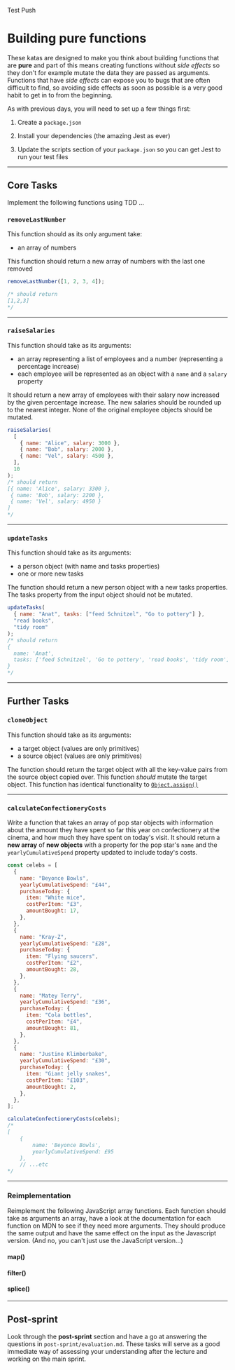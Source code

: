 Test Push

# Building pure functions

These katas are designed to make you think about building functions that are **pure** and part of this means creating functions without _side effects_ so they don't for example mutate the data they are passed as arguments. Functions that have _side effects_ can expose you to bugs that are often difficult to find, so avoiding side effects as soon as possible is a very good habit to get in to from the beginning.

As with previous days, you will need to set up a few things first:

1. Create a `package.json`

2. Install your dependencies (the amazing Jest as ever)

3. Update the scripts section of your `package.json` so you can get Jest to run your test files

---

## Core Tasks

Implement the following functions using TDD ...

### `removeLastNumber`

This function should as its only argument take:

- an array of numbers

This function should return a new array of numbers with the last one removed

```js
removeLastNumber([1, 2, 3, 4]);

/* should return 
[1,2,3]
*/
```

---

### `raiseSalaries`

This function should take as its arguments:

- an array representing a list of employees and a number (representing a percentage increase)
- each employee will be represented as an object with a `name` and a `salary` property

It should return a new array of employees with their salary now increased by the given percentage increase. The new salaries should be rounded up to the nearest integer. None of the original employee objects should be mutated.

```js
raiseSalaries(
  [
    { name: "Alice", salary: 3000 },
    { name: "Bob", salary: 2000 },
    { name: "Vel", salary: 4500 },
  ],
  10
);
/* should return 
[{ name: 'Alice', salary: 3300 },
 { name: 'Bob', salary: 2200 }, 
 { name: 'Vel', salary: 4950 }
]
*/
```

---

### `updateTasks`

This function should take as its arguments:

- a person object (with name and tasks properties)
- one or more new tasks

The function should return a new person object with a new tasks properties. The tasks property from the input object should not be mutated.

```js
updateTasks(
  { name: "Anat", tasks: ["feed Schnitzel", "Go to pottery"] },
  "read books",
  "tidy room"
);
/* should return 
{
  name: 'Anat',
  tasks: ['feed Schnitzel', 'Go to pottery', 'read books', 'tidy room']
}
*/
```

---

## Further Tasks

### `cloneObject`

This function should take as its arguments:

- a target object (values are only primitives)
- a source object (values are only primitives)

The function should return the target object with all the key-value pairs from the source object copied over. This function _should_ mutate the target object. This function has identical functionality to [`Object.assign()`](https://developer.mozilla.org/en-US/docs/Web/JavaScript/Reference/Global_Objects/Object/assign)

---

### `calculateConfectioneryCosts`

Write a function that takes an array of pop star objects with information about the amount they have spent so far this year on confectionery at the cinema, and how much they have spent on today's visit. It should return a **new array** of **new objects** with a property for the pop star's `name` and the `yearlyCumulativeSpend` property updated to include today's costs.

```js
const celebs = [
  {
    name: "Beyonce Bowls",
    yearlyCumulativeSpend: "£44",
    purchaseToday: {
      item: "White mice",
      costPerItem: "£3",
      amountBought: 17,
    },
  },
  {
    name: "Kray-Z",
    yearlyCumulativeSpend: "£28",
    purchaseToday: {
      item: "Flying saucers",
      costPerItem: "£2",
      amountBought: 28,
    },
  },
  {
    name: "Matey Terry",
    yearlyCumulativeSpend: "£36",
    purchaseToday: {
      item: "Cola bottles",
      costPerItem: "£4",
      amountBought: 81,
    },
  },
  {
    name: "Justine Klimberbake",
    yearlyCumulativeSpend: "£30",
    purchaseToday: {
      item: "Giant jelly snakes",
      costPerItem: "£103",
      amountBought: 2,
    },
  },
];

calculateConfectioneryCosts(celebs);
/*
[
    {
        name: 'Beyonce Bowls',
        yearlyCumulativeSpend: £95
    },
    // ...etc
*/
```

---

### Reimplementation

Reimplement the following JavaScript array functions. Each function should take as arguments an array, have a look at the documentation for each function on MDN to see if they need more arguments. They should produce the same output and have the same effect on the input as the Javascript version. (And no, you can't just use the JavaScript version...)

#### map()

#### filter()

#### splice()

---

## Post-sprint

Look through the **post-sprint** section and have a go at answering the questions in `post-sprint/evaluation.md`. These tasks will serve as a good immediate way of assessing your understanding after the lecture and working on the main sprint.
